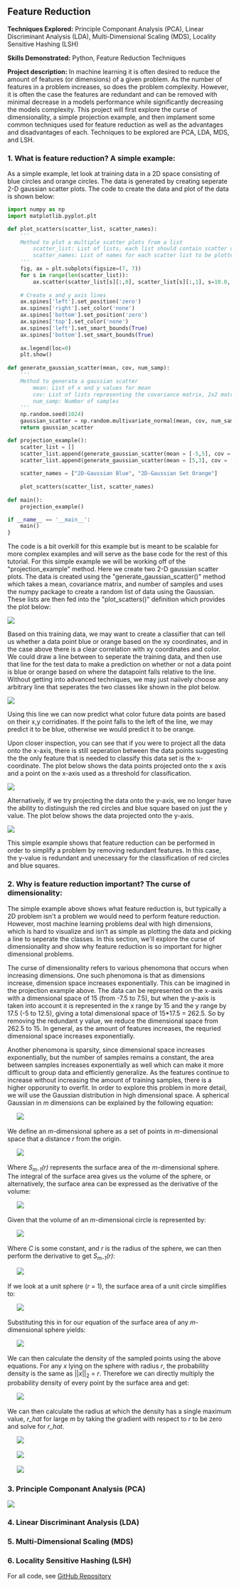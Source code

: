 ## Feature Reduction

**Techniques Explored:** Principle Componant Analysis (PCA), Linear Discriminant Analysis (LDA), Multi-Dimensional Scaling (MDS), Locality Sensitive Hashing (LSH)

**Skills Demonstrated:** Python, Feature Reduction Techniques

**Project description:** In machine learning it is often desired to reduce the amount of features (or dimensions) of a given problem. As the number of features in a problem increases, so does the problem complexity. However, it is often the case the features are redundant and can be removed with minimal decrease in a models performance while significantly decreasing the models complexity. This project will first explore the curse of dimensionality, a simple projection example, and then implament some common techniques used for feature reduction as well as the advantages and disadvantages of each. Techniques to be explored are PCA, LDA, MDS, and LSH. 

### 1. What is feature reduction? A simple example:
As a simple example, let look at training data in a 2D space consisting of blue circles and orange circles. The data is generated by creating seperate 2-D gaussian scatter plots. The code to create the data and plot of the data is shown below:

```python
import numpy as np
import matplotlib.pyplot.plt

def plot_scatters(scatter_list, scatter_names):
    '''
    Method to plot a multiple scatter plots from a list
        scatter_list: List of lists, each list should contain scatter data (x, y)
        scatter_names: List of names for each scatter list to be plotted
    '''
    fig, ax = plt.subplots(figsize=(7, 7))
    for s in range(len(scatter_list)):
        ax.scatter(scatter_list[s][:,0], scatter_list[s][:,1], s=10.0, alpha=0.3, label=scatter_names[s])
    
    # Create x and y axis lines    
    ax.spines['left'].set_position('zero')
    ax.spines['right'].set_color('none')
    ax.spines['bottom'].set_position('zero')
    ax.spines['top'].set_color('none')
    ax.spines['left'].set_smart_bounds(True)
    ax.spines['bottom'].set_smart_bounds(True)
    
    ax.legend(loc=0)
    plt.show()
    
def generate_gaussian_scatter(mean, cov, num_samp):
    '''
    Method to generate a gaussian scatter
        mean: List of x and y values for mean
        cov: List of lists representing the covariance matrix, 2x2 matrix
        num_samp: Number of samples
    '''
    np.random.seed(1024)
    gaussian_scatter = np.random.multivariate_normal(mean, cov, num_samp)
    return gaussian_scatter

def projection_example():
    scatter_list = []
    scatter_list.append(generate_gaussian_scatter(mean = [-5,5], cov = [[1, 1.5], [1.5, 5]], num_samp = 1000))
    scatter_list.append(generate_gaussian_scatter(mean = [5,3], cov = [[1, 1.5], [1.5, 5]], num_samp = 1000))
    
    scatter_names = ["2D-Gaussian Blue", "2D-Gaussian Set Orange"]
    
    plot_scatters(scatter_list, scatter_names)
    
def main():
    projection_example()

if __name__ == '__main__':
    main()
}
```

The code is a bit overkill for this example but is meant to be scalable for more complex examples and will serve as the base code for the rest of this tutorial. For this simple example we will be working off of the "projection_example" method. Here we create two 2-D gaussian scatter plots. The data is created using the "generate_gaussian_scatter()" method which takes a mean, covariance matrix, and number of samples and uses the numpy package to create a random list of data using the Gaussian. These lists are then fed into the "plot_scatters()" definition which provides the plot below:

<img src = "images/gaussian_scatter.png" />

Based on this training data, we may want to create a classifier that can tell us whether a data point blue or orange based on the xy coordinates, and in the case above there is a clear correlation with xy coordinates and color. We could draw a line between to seperate the training data, and then use that line for the test data to make a prediction on whether or not a data point is blue or orange based on where the datapoint falls relative to the line. Without getting into advanced techniques, we may just naiively choose any arbitrary line that seperates the two classes like shown in the plot below.

<img src = "images/gaussian_scatter_arb_line.png" />

Using this line we can now predict what color future data points are based on their x,y corridinates. If the point falls to the left of the line, we may predict it to be blue, otherwise we would predict it to be orange.

Upon closer inspection, you can see that if you were to project all the data onto the x-axis, there is still seperation between the data points suggesting the the only feature that is needed to classify this data set is the x-coordinate. The plot below shows the data points projected onto the x axis and a point on the x-axis used as a threshold for classification.

<img src = "images/gaussian_scatter_x_proj.png" />

Alternatively, if we try projecting the data onto the y-axis, we no longer have the ability to distinguish the red circles and blue square based on just the y value.  The plot below shows the data projected onto the y-axis.

<img src = "images/gaussian_scatter_y_proj.png" />

This simple example shows that feature reduction can be performed in order to simplify a problem by removing redundant features. In this case, the y-value is redundant and unecessary for the classification of red circles and blue squares.


### 2. Why is feature reduction important? The curse of dimensionality:

The simple example above shows what feature reduction is, but typically a 2D problem isn't a problem we would need to perform feature reduction. However, most machine learning problems deal with high dimensions, which is hard to visualize and isn't as simple as plotting the data and picking a line to seperate the classes. In this section, we'll explore the curse of dimensionality and show why feature reduction is so important for higher dimensional problems.

The curse of dimensionality refers to various phenomona that occurs when increasing dimensions. One such phenomona is that as dimensions increase, dimension space increases exponentially. This can be imagined in the projection example above. The data can be represented on the x-axis with a dimensional space of 15 (from -7.5 to 7.5), but when the y-axis is taken into account it is represented in the x range by 15 and the y range by 17.5 (-5 to 12.5), giving a total dimensional space of 15*17.5 = 262.5. So by removing the redundant y value, we reduce the dimensional space from 262.5 to 15. In general, as the amount of features increases, the requried dimensional space increases exponentially.

Another phenomona is sparsity, since dimensional space increases exponentially, but the number of samples remains a constant, the area between samples increases exponentially as well which can make it more difficult to group data and efficiently generalize. As the features continue to increase without increasing the amount of training samples, there is a higher opporunity to overfit. In order to explore this problem in more detail, we will use the Gaussian distribution in high dimensional space. A spherical Gaussian in *m* dimensions can be explained by the following equation:

&ensp;&ensp;&ensp;<img src = "images/gaussian_m_dimensions_eqn.png"/>

We define an *m*-dimensional sphere as a set of points in *m*-dimensional space that a distance *r* from the origin.

&ensp;&ensp;&ensp;<img src = "images/sphere_m_dimensions_eqn.png"/>

Where *S*<sub>*m-1*</sub>*(r)* represents the surface area of the *m*-dimensional sphere. The integral of the surface area gives us the volume of the sphere, or alternatively, the surface area can be expressed as the derivative of the volume:

&ensp;&ensp;&ensp;<img src = "images/sphere_surface_area_eqn.png"/>

Given that the volume of an *m*-dimensional circle is represented by:

&ensp;&ensp;&ensp;<img src = "images/sphere_m_dim_volume_eqn.png"/>

Where *C* is some constant, and *r* is the radius of the sphere, we can then perform the derivative to get *S*<sub>*m-1*</sub>*(r)*:

&ensp;&ensp;&ensp;<img src = "images/sphere_surface_area_r_eqn.png"/>

If we look at a unit sphere (*r* = 1), the surface area of a unit circle simplifies to:

&ensp;&ensp;&ensp;<img src = "images/unit_sphere_surface_area_eqn.png"/>

Substituting this in for our equation of the surface area of any *m*-dimensional sphere yields:

&ensp;&ensp;&ensp;<img src = "images/sphere_surface_area_r_unit_sphere_eqn.png" />

We can then calculate the density of the sampled points using the above equations. For any *x* lying on the sphere with radius *r*, the probability density is the same as ||*x*||<sub>2</sub> = *r*. Therefore we can directly multiply the probability density of every point by the surface area and get:

&ensp;&ensp;&ensp;<img src = "images/sphere_density_eqn.png" />

We can then calculate the radius at which the density has a single maximum value, *r_hat* for large *m* by taking the gradient with respect to *r* to be zero and solve for *r_hat*.

&ensp;&ensp;&ensp;<img src = "images/r_hat_sol_1.png" />

&ensp;&ensp;&ensp;<img src = "images/r_hat_sol_2.png" />

&ensp;&ensp;&ensp;<img src = "images/r_hat_sol_3.png" />


### 3. Principle Componant Analysis (PCA)

<img src="images/dummy_thumbnail.jpg?raw=true"/>

### 4. Linear Discriminant Analysis (LDA)


### 5. Multi-Dimensional Scaling (MDS)


### 6. Locality Sensitive Hashing (LSH)

For all code, see [GitHub Repository](https://github.com/drewc747/machine-learning-examples/tree/master/feature_reduction)
